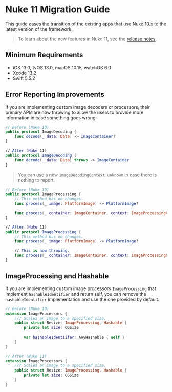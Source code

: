 # Nuke 11 Migration Guide

This guide eases the transition of the existing apps that use Nuke 10.x to the latest version of the framework.

> To learn about the new features in Nuke 11, see the [release notes](https://github.com/kean/Nuke/releases/tag/11.0.0).

## Minimum Requirements

- iOS 13.0, tvOS 13.0, macOS 10.15, watchOS 6.0
- Xcode 13.2
- Swift 5.5.2


## Error Reporting Improvements

If you are implementing custom image decoders or processors, their primary APIs are now throwing to allow the users to provide more information in case something goes wrong:

```swift
// Before (Nuke 10)
public protocol ImageDecoding {
    func decode(_ data: Data) -> ImageContainer?
}

// After (Nuke 11)
public protocol ImageDecoding {
    func decode(_ data: Data) throws -> ImageContainer
}
```

> You can use a new `ImageDecodingContext.unknown` in case there is nothing to report.

```swift
// Before (Nuke 10)
public protocol ImageProcessing {
    // This method has no changes.
    func process(_ image: PlatformImage) -> PlatformImage?

    func process(_ container: ImageContainer, context: ImageProcessingContext) -> ImageContainer?
}

// After (Nuke 11)
public protocol ImageProcessing {
    // This method has no changes.
    func process(_ image: PlatformImage) -> PlatformImage?

    // This is now throwing.
    func process(_ container: ImageContainer, context: ImageProcessingContext) throws -> ImageContainer
}
```

## ImageProcessing and Hashable

If you are implementing custom image processors `ImageProcessing` that implement `hashableIdentifier` and return self, you can remove the `hashableIdentifier` implementation and use the one provided by default.

```swift
// Before (Nuke 10)
extension ImageProcessors {
    /// Scales an image to a specified size.
    public struct Resize: ImageProcessing, Hashable {
        private let size: CGSize
        
        var hashableIdentiifer: AnyHashable { self }
    }
}

// After (Nuke 11)
extension ImageProcessors {
    /// Scales an image to a specified size.
    public struct Resize: ImageProcessing, Hashable {
        private let size: CGSize
    }
}
```
